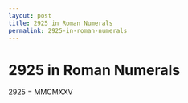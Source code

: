 ```yaml
---
layout: post
title: 2925 in Roman Numerals
permalink: 2925-in-roman-numerals
---
```


# 2925 in Roman Numerals

2925 = MMCMXXV
